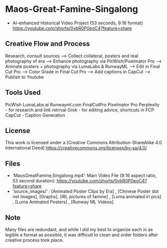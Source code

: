 # Maos-Great-Famine-Singalong

- AI-enhanced Historical Video Project (53 seconds, 9:16 format)
https://youtube.com/shorts/0vbR0P0eoC4?feature=share

## Creative Flow and Process
Research, consult sources —> Collect collateral, posters and real photography of era —> Enhance photography via PicWish/Pixelmator Pro —> Animate posters + photography via LumaLabs & RunwayML —> Edit in Final Cut Pro —> Color Grade in Final Cut Pro —> Add captions in CapCut —> Publish to Youtube

## Tools Used
PicWish
LumaLabs.ai
Runwayml.com
FinalCutPro
Pixelmator Pro
Perplexity - for research and link retrival
Grok - for editing advice, shortcuts in FCP
CapCut - Caption Generation

## License
This work is licensed under a [Creative Commons Attribution-ShareAlike 4.0 International Deed]
https://creativecommons.org/licenses/by-sa/4.0/


## Files
- ‘MaosGreatFamine,Singalong.mp4’: Main Video File (9:16 aspect ratio, 53 second duration): https://youtube.com/shorts/0vbR0P0eoC4?feature=share
- ‘source_images/‘ : [Animated Poster Clips by Era] , [Chinese Poster dot net images], [Graphs], [IRL pictures of famine] , [Luma animated irl pics] , [Luma Animated Posters] , [Runway ML Videos] 

## Note
Many files are redundant, and while I did my best to organize each in as legible a format as possible, it was difficult to clean and order folders after creative process took place.
